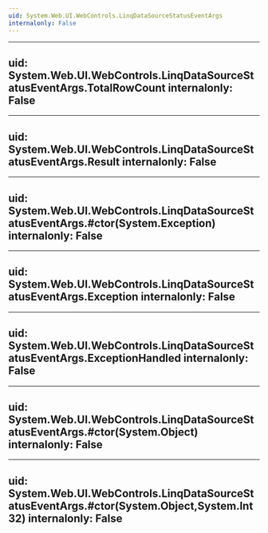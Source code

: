 ```yaml
---
uid: System.Web.UI.WebControls.LinqDataSourceStatusEventArgs
internalonly: False
---
```


---
uid: System.Web.UI.WebControls.LinqDataSourceStatusEventArgs.TotalRowCount
internalonly: False
---

---
uid: System.Web.UI.WebControls.LinqDataSourceStatusEventArgs.Result
internalonly: False
---

---
uid: System.Web.UI.WebControls.LinqDataSourceStatusEventArgs.#ctor(System.Exception)
internalonly: False
---

---
uid: System.Web.UI.WebControls.LinqDataSourceStatusEventArgs.Exception
internalonly: False
---

---
uid: System.Web.UI.WebControls.LinqDataSourceStatusEventArgs.ExceptionHandled
internalonly: False
---

---
uid: System.Web.UI.WebControls.LinqDataSourceStatusEventArgs.#ctor(System.Object)
internalonly: False
---

---
uid: System.Web.UI.WebControls.LinqDataSourceStatusEventArgs.#ctor(System.Object,System.Int32)
internalonly: False
---
